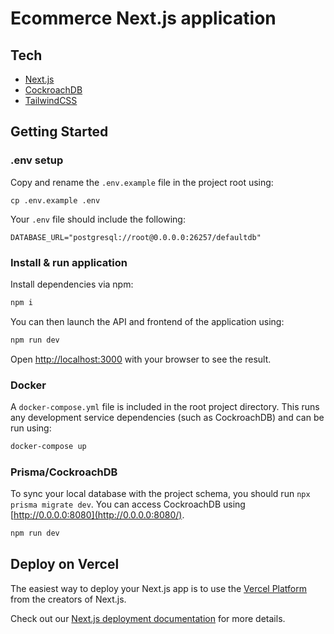 # Ecommerce Next.js application

## Tech

- [Next.js](https://nextjs.org/)
- [CockroachDB](https://www.cockroachlabs.com/)
- [TailwindCSS](https://tailwindcss.com/)

## Getting Started

### .env setup

Copy and rename the `.env.example` file in the project root using:

```
cp .env.example .env
```

Your `.env` file should include the following:

```
DATABASE_URL="postgresql://root@0.0.0.0:26257/defaultdb"
```

### Install & run application

Install dependencies via npm:

```bash
npm i
```

You can then launch the API and frontend of the application using:

```bash
npm run dev
```

Open [http://localhost:3000](http://localhost:3000) with your browser to see the result.

### Docker

A `docker-compose.yml` file is included in the root project directory. This runs any development service dependencies (such as CockroachDB) and can be run using:

```bash
docker-compose up
```


### Prisma/CockroachDB

To sync your local database with the project schema, you should run `npx prisma migrate dev`. You can access CockroachDB using [http://0.0.0.0:8080](http://0.0.0.0:8080/).

```bash
npm run dev
```

## Deploy on Vercel

The easiest way to deploy your Next.js app is to use the [Vercel Platform](https://vercel.com/new?utm_medium=default-template&filter=next.js&utm_source=create-next-app&utm_campaign=create-next-app-readme) from the creators of Next.js.

Check out our [Next.js deployment documentation](https://nextjs.org/docs/deployment) for more details.
